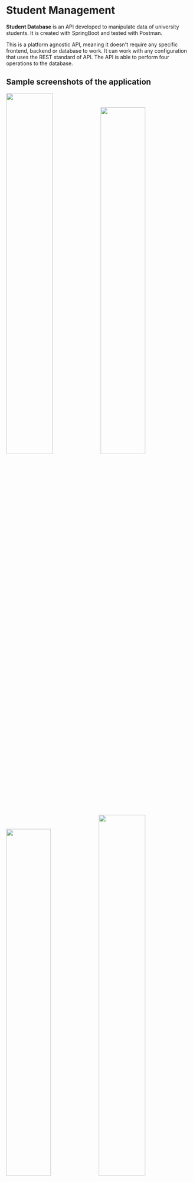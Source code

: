 # Student Management

**Student Database** is an API developed to manipulate data of university students. It is created with SpringBoot and tested with Postman.

This is a platform agnostic API, meaning it doesn't require any specific frontend, backend or database to work. It can work with any configuration that uses the REST standard of API. The API is able to perform four operations to the database.

## Sample screenshots of the application

<img width='50%' src="images/View.jpeg" /> <img width='49%' src="images/Registration-page.jpeg" />
<img width='49%' src="images/database.jpeg" /> <img width='50%' src="images/update-student-page-when-click-on-edit.jpeg" />

## Postman Documentation
## Workspace Link - <a href='https://www.postman.com/universal-equinox-64003/workspace/team-34/overview'>Click here</a>

## API Requests

| **Request Name** | **Requests Description**          | **Type** | **Endpoint**       |
| ---------------- | --------------------------------- | -------- | ------------------ |
| Get Student      | Get information of all students   | GET      | `/getStudent`      |
| Put Student      | Update information of one student | PUT      | `/updateStudent`   |
| Post Student     | Add information of new student    | POST     | `/registerStudent` |
| Delete Student   | Delete information of one student | DELETE   | `deleteStudent`    |

### Before You Start

The further part is detailed documentation about every request that is supported by the API. Terms used in the documentation might defer from what you use in your language / tool. So here's a brief description of terminologies used in the document.

| Terminology | Description                                                                                                                                                               |
| ----------- | ------------------------------------------------------------------------------------------------------------------------------------------------------------------------- |
| Request     | When a server is called from the frontend with some endpoint and optional parameters.                                                                                     |
| Endpoint    | The point of interaction between API and other systems.                                                                                                                   |
| Payload     | Information sent along with the request. It could be anything that is useful for API as well as the backend server to process the request.                                |
| Response    | When the request is processed, information sent back to the frontend educating it about the result of the request. It consists of HTTP status code and error and/or data. |

### Meet the Creators

The API is developed as a project for API Fest organized by Postman in the span of 26th Jan 2022 and 29th Jan 2022.  
Here are the developers:

1. [Saptak Chakraborty](saptak.bugatti20@gmail.com) - [saptak.bugatti20@gmail.com]  - [ TEAM LEAD ]
2. [Shaon Dhar](shaonnw@gmail.com) - [shaonnw@gmail.com] - API Developer [ MEMBER ]
3. [Kaushal Joshi](7joshikaushal@gmail.com) - [7joshikaushal@gmail.com] - API Documentation Creator [ MEMBER ]
4. [Kaushik Lakhani](kaushik.lakhani123@gmail.com) - [kaushik.lakhani123@gmail.com] - API Documentation Creator [ MEMBER ]

### Mock Application

To demonstrate workings of this API, we created a full stack application. It is built with Angular JS in the front end, Java Springboot in the backend and MySQL as a database. It follows REST standard of APIs.  
You can see the GitHub repo of the project [here](https://github.com/Postman-API-Fest-2022/team-34-student-management).

## GET Student

```bsah
localhost:9090/getStudents
```

This request is used to get information of all the students available in the database. The response is usually an array of objects, where each object is information about an individual student.

| **Request Type** | **Endpoint**  | **Payload** | **Response**          |
| ---------------- | ------------- | ----------- | --------------------- |
| GET              | `/getStudent` | NIL         | JSON Array of objects |

#### Body

**Raw JSON**

```json
{
  "name": "Shaon Dhar",
  "fathersName": "XYZ",
  "phone": "8556975124",
  "percentage": 98,
  "grade": "A",
  "course": "MCA",
  "address": "Kolkata",
  "email": "shaonnw@gmail.com"
}
```

## POST Student

```bash
localhost:9090/registerStudent
```

This request stores information of new students in the database.

| **Request Type** | **Endpoint**       | **Payload**                   | **Response**                           |
| ---------------- | ------------------ | ----------------------------- | -------------------------------------- |
| POST             | `/registerStudent` | Information about new student | JSON Object of newly added information |

#### Payload:

This endpoint is used for adding a new entry to the database. Hence we need to provide all the information which is required to store new values in the database.

Here's the list data with its data type that you need to provide in the payload.

| **Key**    | **Data type** | **Example**               |
| ---------- | ------------- | ------------------------- |
| name       | String        | "Kaushal Joshi"           |
| fatherName | String        | "Sharad Joshi"            |
| fatherName | String        | "Sharad Joshi"            |
| phone      | String        | "8082498523"              |
| percentage | Number        | 76                        |
| grade      | String        | "A"                       |
| course     | String        | "Engineering"             |
| address    | String        | "Mumbai"                  |
| email      | String        | "7joshikaushal@gmail.com" |

#### Things to Know

ID is supposed to be created by the database itself and it is expected to be a Number data type value.  
When the request is successful, ID will be returned along with other newly added information.

#### Body

**Raw JSON**

```json
{
  "name": "Shaon Dhar",
  "fathersName": "XYZ",
  "phone": "8556975124",
  "percentage": 98,
  "grade": "A",
  "course": "MCA",
  "address": "Kolkata",
  "email": "shaonnw@gmail.com"
}
```

## PUT Student

```bash
localhost:9090/updateStudent
```

This request modifies existing information in the database. It takes student ID as a payload and forwards it to the database. After a successful updation, API sends

| **Request Type** | **Endpoint**     | **Payload**                                       | **Response**                       |
| ---------------- | ---------------- | ------------------------------------------------- | ---------------------------------- |
| POST             | `/updateStudent` | ID (Number) <br>Informationto be updated (Object) | JSON object of updated information |

#### Payload

The autogenerated ID of student along with the information that needs to be updated is expected as a payload. ID must be of a numeric data type whereas new information must be an object.

#### Body

**Raw JSON**

```json
{
  "rollNumber": 5,
  "name": "Shaon Dhar",
  "fathersName": "XYZ",
  "phone": "8556975124",
  "percentage": 100,
  "grade": "A",
  "course": "MCA",
  "address": "Kolkata",
  "email": "shaonnw@gmail.com"
}
```

## DELETE Student

```bash
localhost:9090/deleteStudent?id=5
```

This request deletes information of individual student from the database. It takes student ID as a payload and passes it to the database. When a request is successful i.e. student is deleted, we get an empty array in return.

| **Request Type** | **Endpoint**     | **Payload** | **Response** |
| ---------------- | ---------------- | ----------- | ------------ |
| DELETE           | `/deleteStudent` | ID (Number) | Empty Array  |

#### Payload

The autogenerated ID of student that needs to be deleted from the database is sent along with the request. It is expected to be of a Number data type.

#### Parameters

| Name | Data Type | Example |
| ---- | --------- | ------- |
| id   | Number    | 5       |

#### Body

**Raw JSON**

```json
{
  "name": "Shaon Dhar",
  "fathersName": "XYZ",
  "phone": "8556975124",
  "percentage": 100,
  "grade": "A",
  "course": "MCA",
  "address": "Kolkata",
  "email": "shaonnw@gmail.com"
}
```




